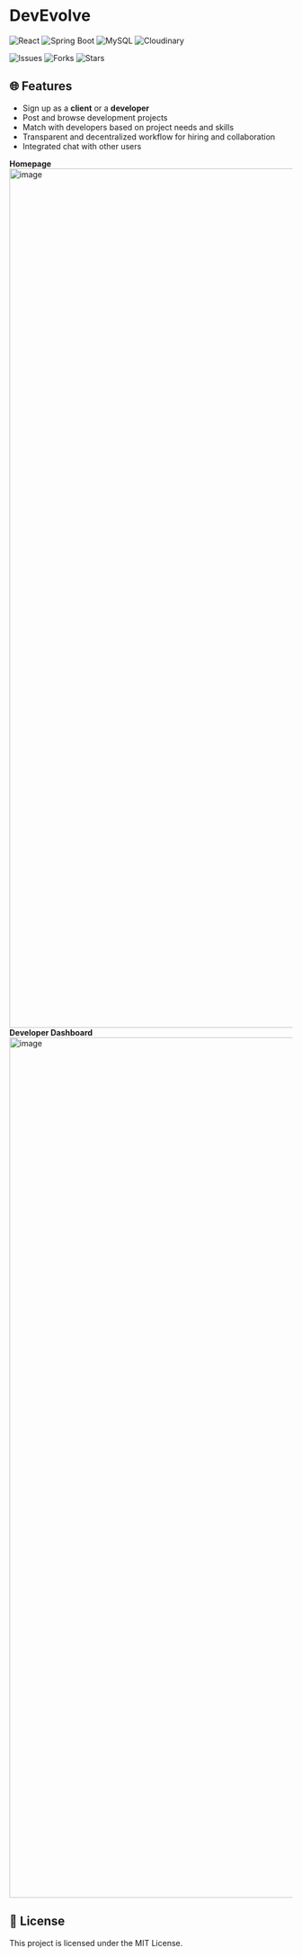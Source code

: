 # DevEvolve
![React](https://img.shields.io/badge/Frontend-React-blue)
![Spring Boot](https://img.shields.io/badge/Backend-Spring%20Boot-blue)
![MySQL](https://img.shields.io/badge/Database-MySQL-orange)
![Cloudinary](https://img.shields.io/badge/Image%20Storage-Cloudinary-blueviolet?logo=cloudinary&logoColor=white)  

![Issues](https://img.shields.io/github/issues/SamChenYu/devevolve)
![Forks](https://img.shields.io/github/forks/SamChenYu/devevolve)
![Stars](https://img.shields.io/github/stars/SamChenYu/devevolve)


## 🌐 Features

- Sign up as a **client** or a **developer**
- Post and browse development projects
- Match with developers based on project needs and skills
- Transparent and decentralized workflow for hiring and collaboration
- Integrated chat with other users

**Homepage**
<img width="1528" alt="image" src="https://github.com/user-attachments/assets/3b3b717e-a778-4f5b-a439-413eba5ad006" />
**Developer Dashboard**
<img width="1530" alt="image" src="https://github.com/user-attachments/assets/ec6e036c-01c3-496a-ac8c-8da3a57d6949" />

## 📄 License
This project is licensed under the MIT License.

